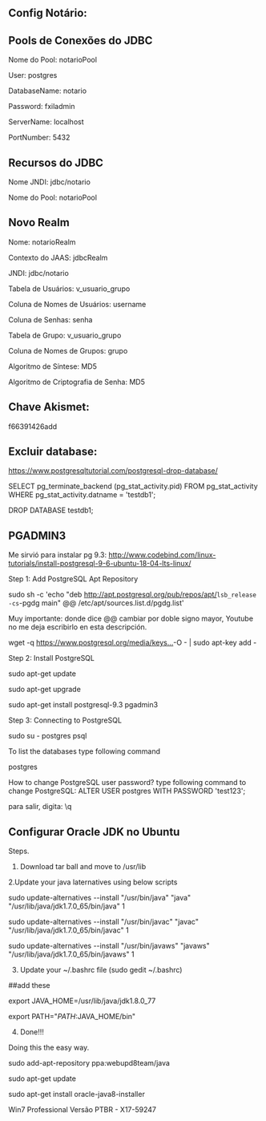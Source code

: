 ## Config Notário:

## Pools de Conexões do JDBC

Nome do Pool: notarioPool

User: postgres

DatabaseName: notario

Password: fxiladmin

ServerName: localhost

PortNumber: 5432

## Recursos do JDBC

Nome JNDI: jdbc/notario

Nome do Pool: notarioPool


## Novo Realm

Nome: notarioRealm

Contexto do JAAS: jdbcRealm
  
JNDI: jdbc/notario
 
Tabela de Usuários: v_usuario_grupo
 
Coluna de Nomes de Usuários: username
 
Coluna de Senhas: senha
 
Tabela de Grupo: v_usuario_grupo
 
Coluna de Nomes de Grupos: grupo
 
Algoritmo de Síntese: MD5
 
Algoritmo de Criptografia de Senha: MD5
 
## Chave Akismet: 
f66391426add

## Excluir database:
https://www.postgresqltutorial.com/postgresql-drop-database/

SELECT
	pg_terminate_backend (pg_stat_activity.pid)
FROM
	pg_stat_activity
WHERE
	pg_stat_activity.datname = 'testdb1';
	
	
	
DROP DATABASE testdb1;

## PGADMIN3

Me sirvió para instalar pg 9.3:
http://www.codebind.com/linux-tutorials/install-postgresql-9-6-ubuntu-18-04-lts-linux/

Step 1: Add PostgreSQL Apt Repository

 sudo sh -c 'echo "deb http://apt.postgresql.org/pub/repos/apt/​ `lsb_release -cs`-pgdg main" @@ /etc/apt/sources.list.d/pgdg.list'

Muy importante: donde dice @@ cambiar por  doble signo mayor, Youtube no me deja escribirlo en esta descripción.

 wget -q https://www.postgresql.org/media/keys...​ -O - | sudo apt-key add -


Step 2: Install PostgreSQL

 sudo apt-get update

 sudo apt-get upgrade
 
 sudo apt-get install postgresql-9.3 pgadmin3



Step 3: Connecting to PostgreSQL

 sudo su - postgres
 psql

 To list the databases  type following command

 postgres


 How to change PostgreSQL user password? type following command to change PostgreSQL:
 ALTER USER postgres WITH PASSWORD 'test123';

 para salir, digita:     \q
 
 ## Configurar Oracle JDK no Ubuntu
 
 Steps.
1. Download tar ball and move to /usr/lib

2.Update your java laternatives using below scripts

sudo update-alternatives --install "/usr/bin/java" "java" "/usr/lib/java/jdk1.7.0_65/bin/java" 1

sudo update-alternatives --install "/usr/bin/javac" "javac" "/usr/lib/java/jdk1.7.0_65/bin/javac" 1

sudo update-alternatives --install "/usr/bin/javaws" "javaws" "/usr/lib/java/jdk1.7.0_65/bin/javaws" 1

3. Update your ~/.bashrc file (sudo gedit ~/.bashrc)

##add these

export JAVA_HOME=/usr/lib/java/jdk1.8.0_77

export PATH="$PATH:$JAVA_HOME/bin"

4. Done!!!

Doing this the easy way.

sudo add-apt-repository ppa:webupd8team/java

sudo apt-get update

sudo apt-get install oracle-java8-installer





Win7 Professional Versão PTBR - X17-59247
